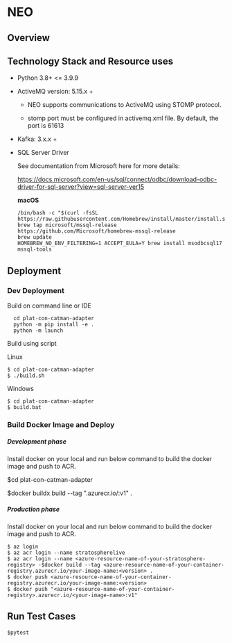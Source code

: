 # NEO

## Overview

## Technology Stack and Resource uses

* Python 3.8+ <= 3.9.9
* ActiveMQ version: 5.15.x + 
  
    * NEO supports communications to ActiveMQ using STOMP protocol. 
  
    * stomp port must be configured in activemq.xml file. By default, the port is 61613 
* Kafka: 3.x.x + 

* SQL Server Driver

    See documentation from Microsoft here for more details:

    https://docs.microsoft.com/en-us/sql/connect/odbc/download-odbc-driver-for-sql-server?view=sql-server-ver15

    **macOS**
    ```
    /bin/bash -c "$(curl -fsSL https://raw.githubusercontent.com/Homebrew/install/master/install.sh)"
    brew tap microsoft/mssql-release https://github.com/Microsoft/homebrew-mssql-release
    brew update
    HOMEBREW_NO_ENV_FILTERING=1 ACCEPT_EULA=Y brew install msodbcsql17 mssql-tools
    ```

## Deployment

### Dev Deployment

Build on command line or IDE
```
  cd plat-con-catman-adapter
  python -m pip install -e .
  python -m launch
```

Build using script

Linux
```
$ cd plat-con-catman-adapter
$ ./build.sh 
```

Windows
```
$ cd plat-con-catman-adapter
$ build.bat
```
### Build Docker Image and Deploy

##### Development phase
Install docker on your local and run below command to build the docker image and push to ACR. 

$cd plat-con-catman-adapter

$docker buildx build --tag "<azure-resource-name-of-your-container-registry>.azurecr.io/<your-image-name>:v1" .


##### Production phase
Install docker on your local and run below command to build the docker image and push to ACR. 
```
$ az login 
$ az acr login --name stratospherelive 
$ az acr login --name <azure-resource-name-of-your-stratosphere-registry> -$docker build --tag <azure-resource-name-of-your-container-registry.azurecr.io/your-image-name:<version> . 
$ docker push <azure-resource-name-of-your-container-registry.azurecr.io/your-image-name:<version>
$ docker push "<azure-resource-name-of-your-container-registry>.azurecr.io/<your-image-name>:v1"

```

## Run Test Cases
```
$pytest
```
